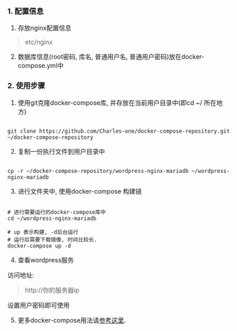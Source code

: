 
### 1. 配置信息

1. 存放nginx配置信息

> etc/nginx

2. 数据库信息(root密码, 库名, 普通用户名, 普通用户密码)放在docker-compose.yml中

### 2. 使用步骤

1. 使用git克隆docker-compose库, 并存放在当前用户目录中(即cd ~/ 所在地方)

```

git clone https://github.com/Charles-one/docker-compose-repository.git ~/docker-compose-repository

```

2. 复制一份执行文件到用户目录中

```

cp -r ~/docker-compose-repository/wordpress-nginx-mariadb ~/wordpress-nginx-mariadb

```

3. 进行文件夹中, 使用docker-compose 构建镜

```

# 进行需要运行的docker-compose库中
cd ~/wordpress-nginx-mariadb

# up 表示构建, -d后台运行
# 运行后需要下载镜像, 时间比较长.
docker-compose up -d

```

4. 查看wordpress服务

访问地址:

>http://你的服务器ip

设置用户密码即可使用

5. 更多docker-compose用法请[参考这里](https://charles-one.github.io/xiaoxinLab/linux/docker-compose简单使用/).


